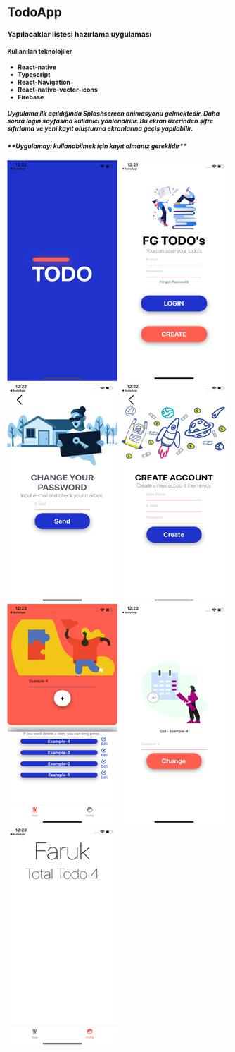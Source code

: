 # TodoApp
<h3>Yapılacaklar listesi hazırlama uygulaması</h3>
<h4>Kullanılan teknolojiler</h4>
<h4>

* React-native
* Typescript
* React-Navigation
* React-native-vector-icons
* Firebase

</h4>
<h5>
Uygulama ilk açıldığında Splashscreen animasyonu gelmektedir. Daha sonra login sayfasına kullanıcı yönlendirilir.
Bu ekran üzerinden şifre sıfırlama ve yeni kayıt oluşturma ekranlarına geçiş yapılabilir.
</h5>
<h5>
  **Uygulamayı kullanabilmek için kayıt olmanız gereklidir**
</h5>
<p float="left">
<img src="/src/Assets/github/2.png" width="250" height="500">
<img src="/src/Assets/github/1.png" width="250" height="500">
<img src="/src/Assets/github/3.png" width="250" height="500">
<img src="/src/Assets/github/4.png" width="250" height="500">
<img src="/src/Assets/github/5.png" width="250" height="500">
<img src="/src/Assets/github/6.png" width="250" height="500">
<img src="/src/Assets/github/7.png" width="250" height="500">
</p>
